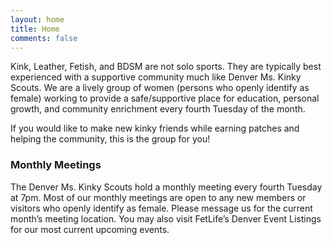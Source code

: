 ```yaml
---
layout: home
title: Home
comments: false
---
```


Kink, Leather, Fetish, and BDSM are not solo sports. They are typically best experienced with a supportive community much like Denver Ms. Kinky Scouts. We are a lively group of women (persons who openly identify as female) working to provide a safe/supportive place for education, personal growth, and community enrichment every fourth Tuesday of the month.

If you would like to make new kinky friends while earning patches and helping the community, this is the group for you!

### Monthly Meetings
The Denver Ms. Kinky Scouts hold a monthly meeting every fourth Tuesday at 7pm. Most of our monthly meetings are open to any new members or visitors who openly identify as female. Please message us for the current month’s meeting location. You may also visit FetLife’s Denver Event Listings for our most current upcoming events.
